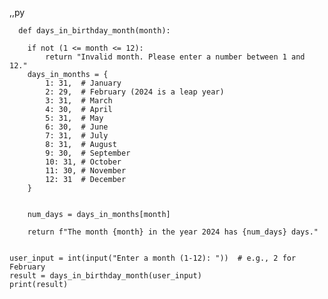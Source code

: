 ,,py

      def days_in_birthday_month(month):
     
        if not (1 <= month <= 12):
            return "Invalid month. Please enter a number between 1 and 12."
        days_in_months = {
            1: 31,  # January
            2: 29,  # February (2024 is a leap year)
            3: 31,  # March
            4: 30,  # April
            5: 31,  # May
            6: 30,  # June
            7: 31,  # July
            8: 31,  # August
            9: 30,  # September
            10: 31, # October
            11: 30, # November
            12: 31  # December
        }
        
       
        num_days = days_in_months[month]
        
        return f"The month {month} in the year 2024 has {num_days} days."


    user_input = int(input("Enter a month (1-12): "))  # e.g., 2 for February
    result = days_in_birthday_month(user_input)
    print(result)
